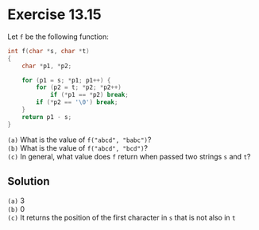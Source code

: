 # Exercise 13.15

Let `f` be the following function:

```c
int f(char *s, char *t)
{
    char *p1, *p2;

    for (p1 = s; *p1; p1++) {
        for (p2 = t; *p2; *p2++)
            if (*p1 == *p2) break;
        if (*p2 == '\0') break;
    }
    return p1 - s;
}
```

`(a)` What is the value of `f("abcd", "babc")`?  
`(b)` What is the value of `f("abcd", "bcd")`?  
`(c)` In general, what value does `f` return when passed two strings `s` and `t`?

## Solution

`(a)` 3  
`(b)` 0  
`(c)` It returns the position of the first character in `s` that is not also in `t`

